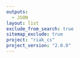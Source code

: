 ```yaml
---
outputs:
  - JSON
layout: list
exclude_from_search: true
sitemap_exclude: true
project: "riak_cs"
project_version: "2.0.0"
---
```



